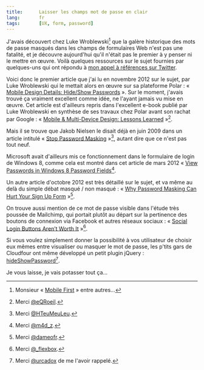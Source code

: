 ```yaml
---
title:      Laisser les champs mot de passe en clair
lang:       fr
tags:       [UX, form, password]
---
```


J'avais découvert chez Luke Wroblewski[^i1] que la galère historique des mots de passe masqués dans les champs de formulaires Web n'est pas une fatalité, et je découvre aujourd'hui qu'il n'était pas le premier à y penser ni le mettre en œuvre. Voilà quelques ressources sur le sujet fournies par quelques-uns qui ont répondu à [mon appel à références sur Twitter](https://twitter.com/nhoizey/status/534669510708834305).

[^i1]: Monsieur « [Mobile First](http://www.amazon.fr/gp/product/2212134061/ref=as_li_tl?ie=UTF8&camp=1642&creative=19458&creativeASIN=2212134061&linkCode=as2&tag=phpheaven-21&linkId=WWJVUYX3VIWH6SNG) » entre autres…

Voici donc le premier article que j'ai lu en novembre 2012 sur le sujet, par Luke Wroblewski qui le mettait alors en œuvre sur sa plateforme Polar : « [Mobile Design Details: Hide/Show Passwords](http://www.lukew.com/ff/entry.asp?1653) ». Sur le moment, j'avais trouvé ça vraiment excellent comme idée, ne l'ayant jamais vu mise en œuvre. Cet article est d'ailleurs repris dans l'excellent e-book publié par Luke Wroblewski en synthèse de ses travaux chez Polar avant son rachat par Google : « [Mobile & Multi-Device Design: Lessons Learned](http://www.lukew.com/ff/entry.asp?1919) »[^1].

Mais il se trouve que Jakob Nielsen le disait déjà en juin 2009 dans un article intitulé « [Stop Password Masking](http://www.nngroup.com/articles/stop-password-masking/) »[^2], autant dire que ce n'est pas tout neuf.

Microsoft avait d'ailleurs mis ce fonctionnement dans le formulaire de login de Windows 8, comme cela est montré dans cet article de mars 2012 « [View Passwords in Windows 8 Password Fields](http://trekker.net/archives/view-passwords-in-windows-8-password-field/)[^3].

Un autre article d'octobre 2012 est très détaillé sur le sujet, et va même au delà du simple débat masqué / non masqué : « [Why Password Masking Can Hurt Your Sign Up Form](http://uxmovement.com/forms/why-password-masking-can-hurt-your-sign-up-form/) »[^4].

On trouve aussi mention de ce mot de passe visible dans l'étude très poussée de Mailchimp, qui portait plutôt au départ sur la pertinence des boutons de connexion via Facebook et autres réseaux sociaux : « [Social Login Buttons Aren’t Worth It](http://blog.mailchimp.com/social-login-buttons-arent-worth-it/) »[^5].

Si vous voulez simplement donner la possibilité à vos utilisateur de choisir eux mêmes entre visualiser ou masquer le mot de passe, les p'tits gars de Cloudfour ont même développé un petit plugin jQuery : [hideShowPassword](https://github.com/cloudfour/hideShowPassword)[^6].

Je vous laisse, je vais potasser tout ça…

[^1]: Merci [@eQRoeil](https://twitter.com/eQRoeil/status/534676345075556352).

[^2]: Merci [@HTeuMeuLeu](https://twitter.com/HTeuMeuLeu/status/534690741759787008).

[^3]: Merci [@m4d_z](https://twitter.com/m4d_z/status/534695349315981312).

[^4]: Merci [@dameofr](https://twitter.com/dameofr/status/534694891054702592).

[^5]: Merci [@_flexbox](https://twitter.com/_flexbox/status/534682341294477312).

[^6]: Merci [@urcadox](https://twitter.com/urcadox/status/534707776296341504) de me l'avoir rappelé.
